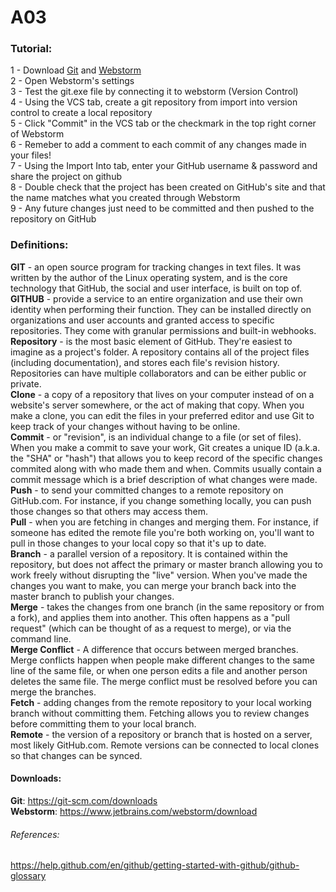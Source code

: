 # A03
<h3>Tutorial:</h3>

  1 - Download [Git](https://git-scm.com/downloads) and [Webstorm](https://www.jetbrains.com/webstorm/download)\
  2 - Open Webstorm's settings\
  3 - Test the git.exe file by connecting it to webstorm (Version Control)\
  4 - Using the VCS tab, create a git repository from import into version control to create a local repository\
  5 - Click "Commit" in the VCS tab or the checkmark in the top right corner of Webstorm\
  6 - Remeber to add a comment to each commit of any changes made in your files!\
  7 - Using the Import Into tab, enter your GitHub username & password and share the project on github\
  8 - Double check that the project has been created on GitHub's site and that the name matches what you created through Webstorm\
  9 - Any future changes just need to be committed and then pushed to the repository on GitHub

<h3>Definitions:</h3>

<b>GIT</b> - an open source program for tracking changes in text files. It was written by the author of the Linux operating 
system, and is the core technology that GitHub, the social and user interface, is built on top of.\
<b>GITHUB</b> -  provide a service to an entire organization and use their own identity when performing their function. They 
can be installed directly on organizations and user accounts and granted access to specific repositories. They come with 
granular permissions and built-in webhooks.\
<b>Repository</b> -  is the most basic element of GitHub. They're easiest to imagine as a project's folder. A repository 
contains all of the project files (including documentation), and stores each file's revision history. Repositories can 
have multiple collaborators and can be either public or private.\
<b>Clone</b> - a copy of a repository that lives on your computer instead of on a website's server somewhere, or the 
act of making that copy. When you make a clone, you can edit the files in your preferred editor and use Git to keep 
track of your changes without having to be online.\
<b>Commit</b> - or "revision", is an individual change to a file (or set of files). When you make a commit to save 
your work, Git creates a unique ID (a.k.a. the "SHA" or "hash") that allows you to keep record of the specific changes 
commited along with who made them and when. Commits usually contain a commit message which is a brief description of what
changes were made.\
<b>Push</b> - to send your committed changes to a remote repository on GitHub.com. For instance, if you change something locally, 
you can push those changes so that others may access them.\
<b>Pull</b> - when you are fetching in changes and merging them. For instance, if someone has edited the remote file you're both 
working on, you'll want to pull in those changes to your local copy so that it's up to date.\
<b>Branch</b> - a parallel version of a repository. It is contained within the repository, but does not affect the primary or 
master branch allowing you to work freely without disrupting the "live" version. When you've made the changes you want to make, 
you can merge your branch back into the master branch to publish your changes.\
<b>Merge</b> -  takes the changes from one branch (in the same repository or from a fork), and applies them into another. This 
often happens as a "pull request" (which can be thought of as a request to merge), or via the command line.\
<b>Merge Conflict</b> - A difference that occurs between merged branches. Merge conflicts happen when people make different 
changes to the same line of the same file, or when one person edits a file and another person deletes the same file. The merge 
conflict must be resolved before you can merge the branches.\
<b>Fetch</b> - adding changes from the remote repository to your local working branch without committing them. Fetching allows 
you to review changes before committing them to your local branch.\
<b>Remote</b> - the version of a repository or branch that is hosted on a server, most likely GitHub.com. Remote versions can be 
connected to local clones so that changes can be synced.

<h4>Downloads:</h4>

<b>Git</b>: https://git-scm.com/downloads \
<b>Webstorm</b>: https://www.jetbrains.com/webstorm/download

<h6>References:</h6>

https://help.github.com/en/github/getting-started-with-github/github-glossary



